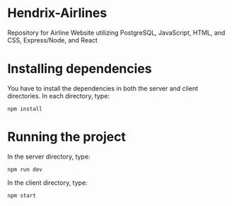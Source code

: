 # Hendrix-Airlines
Repository for Airline Website utilizing PostgreSQL, JavaScript, HTML, and CSS, Express/Node, and React

# Installing dependencies
You have to install the dependencies in both the server and client directories. In each directory, type:
```
npm install
```

# Running the project
In the server directory, type:
```
npm run dev
```
In the client directory, type:
```
npm start
```
